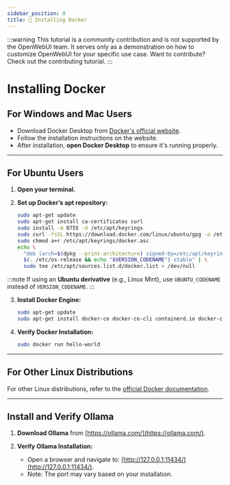 ```yaml
---
sidebar_position: 0
title: 🐳 Installing Docker
---
```


:::warning
This tutorial is a community contribution and is not supported by the OpenWebUI team. It serves only as a demonstration on how to customize OpenWebUI for your specific use case. Want to contribute? Check out the contributing tutorial.
:::

# Installing Docker

## For Windows and Mac Users

- Download Docker Desktop from [Docker's official website](https://www.docker.com/products/docker-desktop).  
- Follow the installation instructions on the website.  
- After installation, **open Docker Desktop** to ensure it's running properly.

---

## For Ubuntu Users

1. **Open your terminal.**

2. **Set up Docker’s apt repository:**

   ```bash
   sudo apt-get update
   sudo apt-get install ca-certificates curl
   sudo install -m 0755 -d /etc/apt/keyrings
   sudo curl -fsSL https://download.docker.com/linux/ubuntu/gpg -o /etc/apt/keyrings/docker.asc
   sudo chmod a+r /etc/apt/keyrings/docker.asc
   echo \
     "deb [arch=$(dpkg --print-architecture) signed-by=/etc/apt/keyrings/docker.asc] https://download.docker.com/linux/ubuntu \
     $(. /etc/os-release && echo "$VERSION_CODENAME") stable" | \
     sudo tee /etc/apt/sources.list.d/docker.list > /dev/null
   ```

:::note
If using an **Ubuntu derivative** (e.g., Linux Mint), use `UBUNTU_CODENAME` instead of `VERSION_CODENAME`.
:::

3. **Install Docker Engine:**

   ```bash
   sudo apt-get update
   sudo apt-get install docker-ce docker-ce-cli containerd.io docker-compose-plugin
   ```

4. **Verify Docker Installation:**

   ```bash
   sudo docker run hello-world
   ```

---

## For Other Linux Distributions

For other Linux distributions, refer to the [official Docker documentation](https://docs.docker.com/engine/install/).

---

## Install and Verify Ollama

1. **Download Ollama** from [https://ollama.com/](https://ollama.com/).

2. **Verify Ollama Installation:**
   - Open a browser and navigate to:
     [http://127.0.0.1:11434/](http://127.0.0.1:11434/).
   - Note: The port may vary based on your installation.
